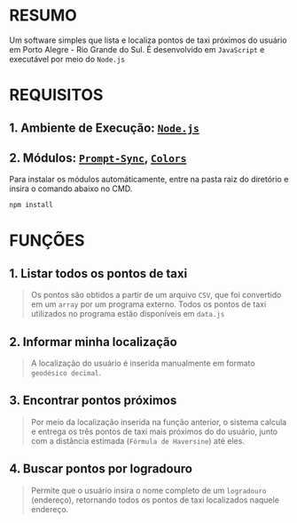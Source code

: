 # RESUMO

Um software simples que lista e localiza pontos de taxi próximos do usuário em Porto Alegre - Rio Grande do Sul.
É desenvolvido em `JavaScript` e executável por meio do `Node.js`

# REQUISITOS
## 1. Ambiente de Execução: [`Node.js`](https://nodejs.org/en/)
## 2. Módulos: [`Prompt-Sync`](https://www.npmjs.com/package/prompt-sync), [`Colors`](https://www.npmjs.com/package/colors)

Para instalar os módulos automáticamente, entre na pasta raiz do diretório e insira o comando abaixo no CMD.
```sh
npm install
```

# FUNÇÕES

## 1. Listar todos os pontos de taxi
> Os pontos são obtidos a partir de um arquivo `CSV`, que foi convertido em um `array` por um programa externo.
    Todos os pontos de taxi utilizados no programa estão disponíveis em `data.js`
    
## 2. Informar minha localização
> A localização do usuário é inserida manualmente em formato `geodésico decimal`.

## 3. Encontrar pontos próximos
> Por meio da localização inserida na função anterior, o sistema calcula e entrega os três pontos de taxi mais próximos do do usuário, junto com a distância estimada (`Fórmula de Haversine`) até eles.

## 4. Buscar pontos por logradouro
> Permite que o usuário insira o nome completo de um `logradouro` (endereço), retornando todos os pontos de taxi localizados naquele endereço.